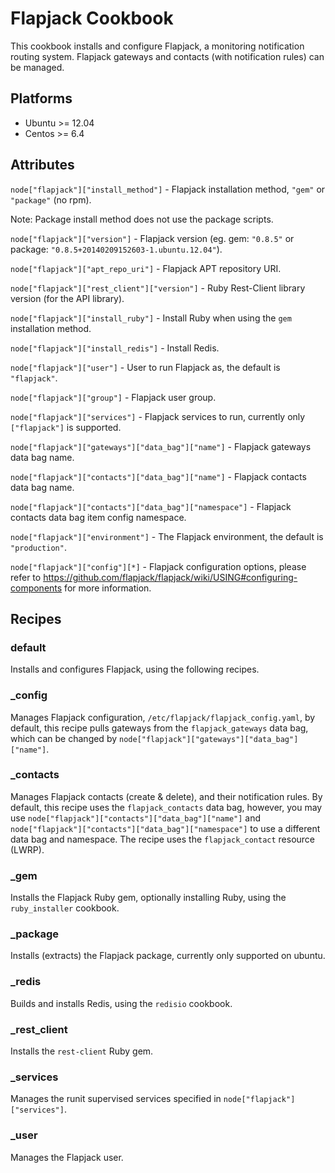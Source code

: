 # Flapjack Cookbook

This cookbook installs and configure Flapjack, a monitoring notification routing system.
Flapjack gateways and contacts (with notification rules) can be managed.

## Platforms

* Ubuntu >= 12.04
* Centos >= 6.4

## Attributes

`node["flapjack"]["install_method"]` - Flapjack installation method, `"gem"` or `"package"` (no rpm).

Note: Package install method does not use the package scripts.

`node["flapjack"]["version"]` - Flapjack version (eg. gem: `"0.8.5"` or package: `"0.8.5+20140209152603-1.ubuntu.12.04"`).

`node["flapjack"]["apt_repo_uri"]` - Flapjack APT repository URI.

`node["flapjack"]["rest_client"]["version"]` - Ruby Rest-Client library version (for the API library).

`node["flapjack"]["install_ruby"]` - Install Ruby when using the `gem` installation method.

`node["flapjack"]["install_redis"]` - Install Redis.

`node["flapjack"]["user"]` - User to run Flapjack as, the default is `"flapjack"`.

`node["flapjack"]["group"]` - Flapjack user group.

`node["flapjack"]["services"]` - Flapjack services to run, currently only `["flapjack"]` is supported.

`node["flapjack"]["gateways"]["data_bag"]["name"]` - Flapjack gateways data bag name.

`node["flapjack"]["contacts"]["data_bag"]["name"]` - Flapjack contacts data bag name.

`node["flapjack"]["contacts"]["data_bag"]["namespace"]` - Flapjack contacts data bag item config namespace.

`node["flapjack"]["environment"]` - The Flapjack environment, the default is `"production"`.

`node["flapjack"]["config"][*]` - Flapjack configuration options, please refer to https://github.com/flapjack/flapjack/wiki/USING#configuring-components
for more information.

## Recipes

### default

Installs and configures Flapjack, using the following recipes.

### _config

Manages Flapjack configuration, `/etc/flapjack/flapjack_config.yaml`, by default, this recipe pulls gateways
from the `flapjack_gateways` data bag, which can be changed by `node["flapjack"]["gateways"]["data_bag"]["name"]`.

### _contacts

Manages Flapjack contacts (create & delete), and their notification rules. By default, this recipe
uses the `flapjack_contacts` data bag, however, you may use `node["flapjack"]["contacts"]["data_bag"]["name"]`
and `node["flapjack"]["contacts"]["data_bag"]["namespace"]` to use a different data bag and namespace.
The recipe uses the `flapjack_contact` resource (LWRP).

### _gem

Installs the Flapjack Ruby gem, optionally installing Ruby, using the `ruby_installer` cookbook.

### _package

Installs (extracts) the Flapjack package, currently only supported on ubuntu.

### _redis

Builds and installs Redis, using the `redisio` cookbook.

### \_rest_client

Installs the `rest-client` Ruby gem.

### _services

Manages the runit supervised services specified in `node["flapjack"]["services"]`.

### _user

Manages the Flapjack user.
